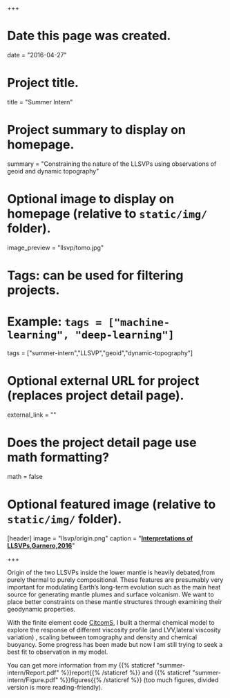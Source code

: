 +++
# Date this page was created.
date = "2016-04-27"

# Project title.
title = "Summer Intern"

# Project summary to display on homepage.
summary = "Constraining the nature of the LLSVPs using observations of geoid and dynamic topography"

# Optional image to display on homepage (relative to `static/img/` folder).
image_preview = "llsvp/tomo.jpg"

# Tags: can be used for filtering projects.
# Example: `tags = ["machine-learning", "deep-learning"]`
tags = ["summer-intern","LLSVP","geoid","dynamic-topography"]

# Optional external URL for project (replaces project detail page).
external_link = ""

# Does the project detail page use math formatting?
math = false

# Optional featured image (relative to `static/img/` folder).
[header]
image = "llsvp/origin.png"
caption = "[**Interpretations of LLSVPs,Garnero,2016**](http://www.nature.com/ngeo/journal/v9/n7/abs/ngeo2733.html)"

+++

Origin of the two LLSVPs inside the lower mantle is heavily debated,from purely thermal to purely compositional. These features are presumably very important for modulating Earth’s long-term evolution such as the main heat source for generating mantle plumes and surface volcanism. We want to place better constraints on these mantle structures through examining their geodynamic properties.

With the finite element code [CitcomS](https://geodynamics.org/cig/software/citcoms/), I built a thermal chemical model to explore the response of different viscosity profile (and LVV,lateral viscosity variation) , scaling between tomography and density and chemical buoyancy. Some progress has been made but now I am still trying to seek a best fit to observation in my model.

You can get more information from my {{% staticref "summer-intern/Report.pdf" %}}report{{% /staticref %}} and {{% staticref "summer-intern/Figure.pdf" %}}figures{{% /staticref %}} (too much figures, divided version is more reading-friendly).

